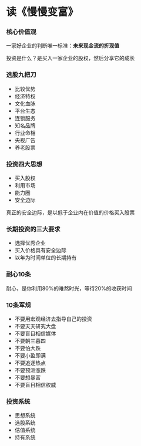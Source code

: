 # 读《慢慢变富》
### 核心价值观
一家好企业的判断唯一标准：**未来现金流的折现值**

投资是什么？是买入一家企业的股权，然后分享它的成长

### 选股九把刀
- 比较优势
- 经济特权
- 文化血脉
- 平台生态
- 连锁服务
- 知名品牌
- 行业命相
- 央视广告
- 养老股票

### 投资四大思想
- 买入股权
- 利用市场
- 能力圈
- 安全边际 

真正的安全边际，是以低于企业内在价值的价格买入股票

### 长期投资的三大要求
- 选择优秀企业
- 买入价格具有安全边际
- 以年为时间单位的长期持有

### 耐心10条
耐心，是你利用80%的难熬时光，等待20%的收获时间

### 10条军规
- 不要用宏观经济去指导自己的投资
- 不要天天研究大盘
- 不要盲目相信媒体
- 不要朝三暮四
- 不要怕大跌
- 不要小盈即满
- 不要追逐热点
- 不要预测涨跌
- 不要想暴富
- 不要盲目相信权威

### 投资系统
- 思想系统
- 选股系统
- 估值系统
- 持有系统










